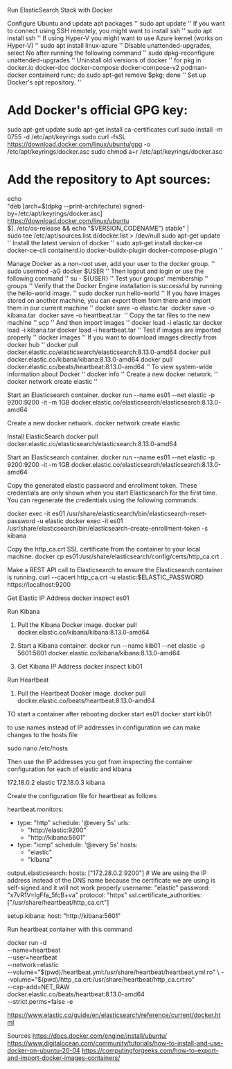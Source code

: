 Run ElasticSearch Stack with Docker

Configure Ubuntu and update apt packages
''
sudo apt update
''
If you want to connect using SSH remotely, you might want to install ssh
''
sudo apt install ssh
''
If using Hyper-V you might want to use Azure kernel (works on Hyper-V)
''
sudo apt install linux-azure
''
Disable unattended-upgrades, select No after running the following command
''
sudo dpkg-reconfigure unattended-upgrades
''
Uninstall old versions of docker
''
for pkg in docker.io docker-doc docker-compose docker-compose-v2 podman-docker containerd runc; do sudo apt-get remove $pkg; done
''
Set up Docker's apt repository.
''
# Add Docker's official GPG key:
sudo apt-get update
sudo apt-get install ca-certificates curl
sudo install -m 0755 -d /etc/apt/keyrings
sudo curl -fsSL https://download.docker.com/linux/ubuntu/gpg -o /etc/apt/keyrings/docker.asc
sudo chmod a+r /etc/apt/keyrings/docker.asc

# Add the repository to Apt sources:
echo \
  "deb [arch=$(dpkg --print-architecture) signed-by=/etc/apt/keyrings/docker.asc] https://download.docker.com/linux/ubuntu \
  $(. /etc/os-release && echo "$VERSION_CODENAME") stable" | \
  sudo tee /etc/apt/sources.list.d/docker.list > /dev/null
sudo apt-get update
''
Install the latest version of docker
''
sudo apt-get install docker-ce docker-ce-cli containerd.io docker-buildx-plugin docker-compose-plugin
''


Manage Docker as a non-root user, add your user to the docker group.
''
sudo usermod -aG docker $USER
''
Then logout and login or use the following command
''
su - ${USER}
''
Test your groups' membership
''
groups
''
Verify that the Docker Engine installation is successful by running the hello-world image.
''
sudo docker run hello-world
''
If you have images stored on another machine, you can export them from there and import them in our current machine
''
docker save -o elastic.tar <image name>
docker save -o kibana.tar <image name>
docker save -o heartbeat.tar <image name>
''
Copy the tar files to the new machine
''
scp
''
And then import images
''
docker load -i elastic.tar
docker load -i kibana.tar
docker load -i heartbeat.tar
''
Test if images are imported properly
''
docker images
''
If you want to download images directly from docker hub
''
docker pull docker.elastic.co/elasticsearch/elasticsearch:8.13.0-amd64
docker pull docker.elastic.co/kibana/kibana:8.13.0-amd64
docker pull docker.elastic.co/beats/heartbeat:8.13.0-amd64
''
To view system-wide information about Docker
''
docker info
''
Create a new docker network.
''
docker network create elastic
''


Start an Elasticsearch container.
docker run --name es01 --net elastic -p 9200:9200 -it -m 1GB docker.elastic.co/elasticsearch/elasticsearch:8.13.0-amd64






Create a new docker network.
docker network create elastic

Install ElasticSearch
docker pull docker.elastic.co/elasticsearch/elasticsearch:8.13.0-amd64

Start an Elasticsearch container.
docker run --name es01 --net elastic -p 9200:9200 -it -m 1GB docker.elastic.co/elasticsearch/elasticsearch:8.13.0-amd64

Copy the generated elastic password and enrollment token. These credentials are only shown when you start Elasticsearch for the first time. You can regenerate the credentials using the following commands.

docker exec -it es01 /usr/share/elasticsearch/bin/elasticsearch-reset-password -u elastic
docker exec -it es01 /usr/share/elasticsearch/bin/elasticsearch-create-enrollment-token -s kibana

Copy the http_ca.crt SSL certificate from the container to your local machine.
docker cp es01:/usr/share/elasticsearch/config/certs/http_ca.crt .

Make a REST API call to Elasticsearch to ensure the Elasticsearch container is running.
curl --cacert http_ca.crt -u elastic:$ELASTIC_PASSWORD https://localhost:9200

Get Elastic IP Address
docker inspect es01

Run Kibana
1. Pull the Kibana Docker image.
docker pull docker.elastic.co/kibana/kibana:8.13.0-amd64

2. Start a Kibana container.
docker run --name kib01 --net elastic -p 5601:5601 docker.elastic.co/kibana/kibana:8.13.0-amd64

3. Get Kibana IP Address
docker inspect kib01


Run Heartbeat

1. Pull the Heartbeat Docker image.
docker pull docker.elastic.co/beats/heartbeat:8.13.0-amd64

TO start a container after rebooting
docker start es01
docker start kib01

to use names instead of IP addresses in configuration we can make changes to the hosts file

sudo nano /etc/hosts

Then use the IP addresses you got from inspecting the container configuration for each of elastic and kibana

172.18.0.2      elastic
172.18.0.3      kibana

Create the configuration file for heartbeat as follows

heartbeat.monitors:
  - type: "http"
    schedule: '@every 5s'
    urls:
      - "http://elastic:9200"
      - "http://kibana:5601"
  - type: "icmp"
    schedule: '@every 5s'
    hosts:
      - "elastic"
      - "kibana"

output.elasticsearch:
  hosts: ["172.28.0.2:9200"]  # We are using the IP address instead of the DNS name because the certificate we are using is self-signed and it will not work properly
  username: "elastic"
  password: "x7vR1V=IgFfa_5fcB+va"
  protocol: "https"
  ssl.certificate_authorities: ["/usr/share/heartbeat/http_ca.crt"]

setup.kibana:
  host: "http://kibana:5601"


Run heartbeat container with this command

docker run -d \
  --name=heartbeat \
  --user=heartbeat \
  --network=elastic \
  --volume="$(pwd)/heartbeat.yml:/usr/share/heartbeat/heartbeat.yml:ro" \
  --volume="$(pwd)/http_ca.crt:/usr/share/heartbeat/http_ca.crt:ro" \
  --cap-add=NET_RAW \
  docker.elastic.co/beats/heartbeat:8.13.0-amd64 \
  --strict.perms=false -e







https://www.elastic.co/guide/en/elasticsearch/reference/current/docker.html

Sources
https://docs.docker.com/engine/install/ubuntu/
https://www.digitalocean.com/community/tutorials/how-to-install-and-use-docker-on-ubuntu-20-04
https://computingforgeeks.com/how-to-export-and-import-docker-images-containers/








